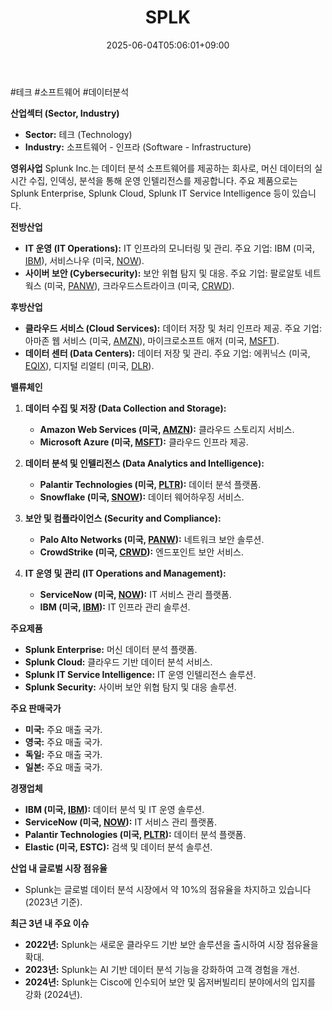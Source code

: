 ﻿---
title: "SPLK"
date: 2025-06-04T05:06:01+09:00
lastmod: 2025-06-04T05:06:01+09:00
type: docs
sidebar:
  open: true
weight: 820
---
<div style="display:none">
  <meta property="article:published_time" content="2025-06-03T20:06:01Z" />
  <meta property="article:modified_time" content="2025-06-03T20:06:01Z" />
</div>
#테크 #소프트웨어 #데이터분석 

**산업섹터 (Sector, Industry)**

- **Sector:** 테크 (Technology)
- **Industry:** 소프트웨어 - 인프라 (Software - Infrastructure)

**영위사업** Splunk Inc.는 데이터 분석 소프트웨어를 제공하는 회사로, 머신 데이터의 실시간 수집, 인덱싱, 분석을 통해 운영 인텔리전스를 제공합니다. 주요 제품으로는 Splunk Enterprise, Splunk Cloud, Splunk IT Service Intelligence 등이 있습니다.

**전방산업**

- **IT 운영 (IT Operations):** IT 인프라의 모니터링 및 관리. 주요 기업: IBM (미국, [IBM](/company-analysis/ibm/)), 서비스나우 (미국, [NOW](/company-analysis/now/)).
- **사이버 보안 (Cybersecurity):** 보안 위협 탐지 및 대응. 주요 기업: 팔로알토 네트웍스 (미국, [PANW](/company-analysis/panw/)), 크라우드스트라이크 (미국, [CRWD](/company-analysis/crwd/)).

**후방산업**

- **클라우드 서비스 (Cloud Services):** 데이터 저장 및 처리 인프라 제공. 주요 기업: 아마존 웹 서비스 (미국, [AMZN](/company-analysis/amzn/)), 마이크로소프트 애저 (미국, [MSFT](/company-analysis/msft/)).
- **데이터 센터 (Data Centers):** 데이터 저장 및 관리. 주요 기업: 에퀴닉스 (미국, [EQIX](/company-analysis/eqix/)), 디지털 리얼티 (미국, [DLR](/company-analysis/dlr/)).

**밸류체인**

1. **데이터 수집 및 저장 (Data Collection and Storage):**
    
    - **Amazon Web Services (미국, [AMZN](/company-analysis/amzn/)):** 클라우드 스토리지 서비스.
    - **Microsoft Azure (미국, [MSFT](/company-analysis/msft/)):** 클라우드 인프라 제공.
2. **데이터 분석 및 인텔리전스 (Data Analytics and Intelligence):**
    
    - **Palantir Technologies (미국, [PLTR](/company-analysis/pltr/)):** 데이터 분석 플랫폼.
    - **Snowflake (미국, [SNOW](/company-analysis/snow/)):** 데이터 웨어하우징 서비스.
3. **보안 및 컴플라이언스 (Security and Compliance):**
    
    - **Palo Alto Networks (미국, [PANW](/company-analysis/panw/)):** 네트워크 보안 솔루션.
    - **CrowdStrike (미국, [CRWD](/company-analysis/crwd/)):** 엔드포인트 보안 서비스.
4. **IT 운영 및 관리 (IT Operations and Management):**
    
    - **ServiceNow (미국, [NOW](/company-analysis/now/)):** IT 서비스 관리 플랫폼.
    - **IBM (미국, [IBM](/company-analysis/ibm/)):** IT 인프라 관리 솔루션.

**주요제품**

- **Splunk Enterprise:** 머신 데이터 분석 플랫폼.
- **Splunk Cloud:** 클라우드 기반 데이터 분석 서비스.
- **Splunk IT Service Intelligence:** IT 운영 인텔리전스 솔루션.
- **Splunk Security:** 사이버 보안 위협 탐지 및 대응 솔루션.

**주요 판매국가**

- **미국:** 주요 매출 국가.
- **영국:** 주요 매출 국가.
- **독일:** 주요 매출 국가.
- **일본:** 주요 매출 국가.

**경쟁업체**

- **IBM (미국, [IBM](/company-analysis/ibm/)):** 데이터 분석 및 IT 운영 솔루션.
- **ServiceNow (미국, [NOW](/company-analysis/now/)):** IT 서비스 관리 플랫폼.
- **Palantir Technologies (미국, [PLTR](/company-analysis/pltr/)):** 데이터 분석 플랫폼.
- **Elastic (미국, ESTC):** 검색 및 데이터 분석 솔루션.

**산업 내 글로벌 시장 점유율**

- Splunk는 글로벌 데이터 분석 시장에서 약 10%의 점유율을 차지하고 있습니다 (2023년 기준).

**최근 3년 내 주요 이슈**

- **2022년:** Splunk는 새로운 클라우드 기반 보안 솔루션을 출시하여 시장 점유율을 확대.
- **2023년:** Splunk는 AI 기반 데이터 분석 기능을 강화하여 고객 경험을 개선.
- **2024년:** Splunk는 Cisco에 인수되어 보안 및 옵저버빌리티 분야에서의 입지를 강화 (2024년).
